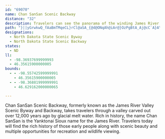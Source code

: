 ```yaml
---
id: "69070"
name: Chan SanSan Scenic Backway
distance: "32"
description: Travelers can see the panorama of the winding James River, known as Chan SanSan to the Yanktonai Sioux tribe, surrounded by tall grass prairie and wildflowers. This area is rich in Indian history, earthen mounds, early settlement and scenic beauty.
path: "}||yGrwkwQ_fAaBmTMqeCL}rCl@aSA_{@d@ONqAh@iAr@}OzPgBtA_Aj@cC`A}A\\cE`@mZ?cC^eOdEiALqV?yAJoBRcMzBoDbAwCnBiAjAkA~Ace@`q@cS~Yy@fBuMrb@cDlLe@zEOlGiAlOgDda@sBtRU|DTjJ?rBKfBkClRcClb@oDxXyApImGlWcCjIuOle@iK|UsIzPmC|DgHbGmE`DcCr@mBJiU?ce@QmEq@}BmAkB{AkYe\\sC}BuBo@}BWam@x@ae@JaC^mBx@}CfBcFxDyB`C}DxE__@jd@mGnHaE~DaNtLOfpAm|@xAsBTcBl@iBpAqA~A_PhV{BzDaCxFkOtg@_AxDcApEkMps@o@nEcDf[cD~]c@fGiAvZiEv`@uF~v@y@fK_@jDkBhJaC|I}AbDw@fAcB~AgCdAyAX_A@eLA_Q_A}EK{Z~@uBZgBh@an@~Uqn@tVob@zScEzBcTnNgHlGqYjZoCfBqAb@{@Jeb@B_zBO"
designations:
  - North Dakota State Scenic Byway
  - North Dakota State Scenic Backway
states:
  - ND
ll:
  - -98.36937699999993
  - 46.35615900000005
bounds:
  - - -98.55742599999991
    - 46.35615900000005
  - - -98.36881999999991
    - 46.629162000000065

---
```


Chan SanSan Scenic Backway, formerly known as the James River Valley Scenic Byway and Backway, takes travelers through a valley carved out over 12,000 years ago by glacial melt water. Rich in history, the name Chan SanSan is the Yanktonai Sioux name for the James River. Travelers today will find the rich history of those early people along with scenic beauty and multiple opportunities for recreation and wildlife viewing.
